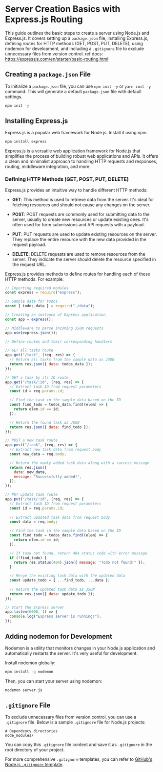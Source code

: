 # Server Creation Basics with Express.js Routing

This guide outlines the basic steps to create a server using Node.js and Express.js. It covers setting up a `package.json` file, installing Express.js, defining routes for HTTP methods (GET, POST, PUT, DELETE), using nodemon for development, and including a `.gitignore` file to exclude unnecessary files from version control.
ref docs: https://expressjs.com/en/starter/basic-routing.html

## Creating a `package.json` File

To initialize a `package.json` file, you can use `npm init -y` or `yarn init -y` command. This will generate a default `package.json` file with default settings.

```bash
npm init -y
```

## Installing Express.js

Express.js is a popular web framework for Node.js. Install it using npm.

```bash
npm install express
```

Express.js is a versatile web application framework for Node.js that simplifies the process of building robust web applications and APIs. It offers a clean and minimalist approach to handling HTTP requests and responses, routing, middleware integration, and more.

### Defining HTTP Methods (GET, POST, PUT, DELETE)

Express.js provides an intuitive way to handle different HTTP methods:

- **GET**: This method is used to retrieve data from the server. It's ideal for fetching resources and should not cause any changes on the server.
  
- **POST**: POST requests are commonly used for submitting data to the server, usually to create new resources or update existing ones. It's often used for form submissions and API requests with a payload.

- **PUT**: PUT requests are used to update existing resources on the server. They replace the entire resource with the new data provided in the request payload.

- **DELETE**: DELETE requests are used to remove resources from the server. They indicate the server should delete the resource specified in the request URL.

Express.js provides methods to define routes for handling each of these HTTP methods. For example:


```javascript
// Importing required modules
const express = require("express");

// Sample data for todos
const { todos_data } = require("./data");

// Creating an instance of Express application
const app = express();

// Middleware to parse incoming JSON requests
app.use(express.json());

// Define routes and their corresponding handlers

// GET all tasks route
app.get("/task", (req, res) => {
  // Return all tasks from the sample data as JSON
  return res.json({ data: todos_data });
});

// GET a task by its ID route
app.get("/task/:id", (req, res) => {
  // Extract task ID from request parameters
  const id = req.params.id;

  // Find the task in the sample data based on the ID
  const find_todo = todos_data.find((elem) => {
    return elem.id == id;
  });

  // Return the found task as JSON
  return res.json({ data: find_todo });
});

// POST a new task route
app.post("/task", (req, res) => {
  // Extract new task data from request body
  const new_data = req.body;

  // Return the newly added task data along with a success message
  return res.json({
    data: new_data,
    message: "Successfully added!",
  });
});

// PUT update task route
app.put("/task/:id", (req, res) => {
  // Extract task ID from request parameters
  const id = req.params.id;
  
  // Extract updated task data from request body
  const data = req.body;

  // Find the task in the sample data based on the ID
  const find_todo = todos_data.find((elem) => {
    return elem.id == id;
  });

  // If task not found, return 404 status code with error message
  if (!find_todo) {
    return res.status(404).json({ message: "Todo not found!" });
  }

  // Merge the existing task data with the updated data
  const update_todo = { ...find_todo, ...data };
  
  // Return the updated task data as JSON
  return res.json({ data: update_todo });
});

// Start the Express server
app.listen(6000, () => {
  console.log("Express server is running!");
});
```

## Adding nodemon for Development

Nodemon is a utility that monitors changes in your Node.js application and automatically restarts the server. It's very useful for development.

Install nodemon globally:

```bash
npm install -g nodemon
```

Then, you can start your server using nodemon:

```bash
nodemon server.js
```

## `.gitignore` File

To exclude unnecessary files from version control, you can use a `.gitignore` file. Below is a sample `.gitignore` file for Node.js projects:

```plaintext
# Dependency directories
node_modules/
```

You can copy this `.gitignore` file content and save it as `.gitignore` in the root directory of your project.

For more comprehensive `.gitignore` templates, you can refer to [GitHub's Node.js `.gitignore` template](https://github.com/github/gitignore/blob/main/Node.gitignore).